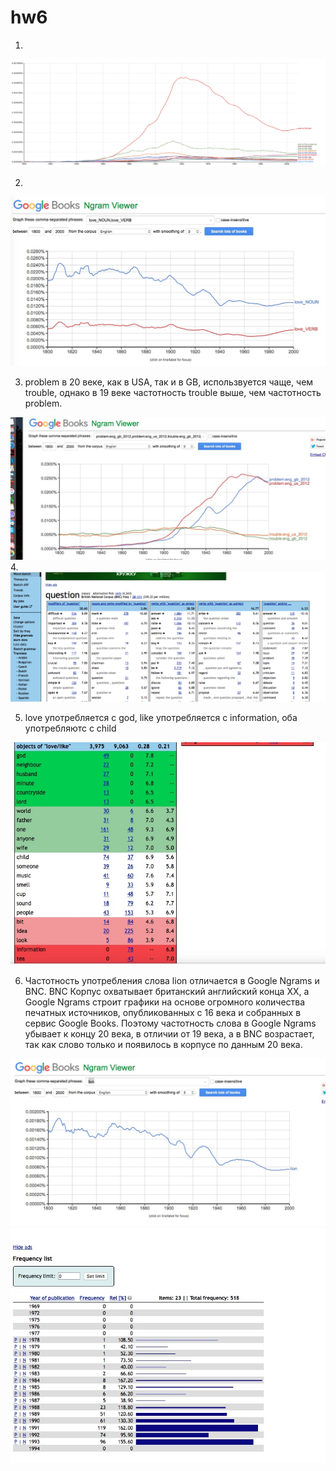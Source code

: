 # hw6
1.
![ссылка](https://github.com/linapilipchuk/hw6/blob/master/Snimok_ekrana_2018-04-09_v_15_52_01.png)

2.
![ссылка](https://github.com/linapilipchuk/hw6/blob/master/fhfhhfhf.jpeg)

3. problem в 20 веке, как в USA, так и в GB, использвуется чаще, чем trouble, однако в 19 веке частотность trouble выше, чем частотность problem. 

![ссылка](https://github.com/linapilipchuk/hw6/blob/master/problem%20trouble%202.jpeg)
4. 
![ссылка](https://github.com/linapilipchuk/hw6/blob/master/question.png)

5. love употребляется с god, like употребляется с information, оба употребляютс с child

![ссылка](https://github.com/linapilipchuk/hw6/blob/master/love%20like.jpeg)

6. Частотность употребления слова lion отличается в Google Ngrams и BNC. BNC Корпус охватывает британский английский конца XX, а Google Ngrams строит графики на основе огромного количества печатных источников, опубликованных с 16 века и собранных в сервис Google Books. Поэтому частотность слова в Google Ngrams убывает к концу 20 века, в отличии от 19 века, а в BNC возрастает, так как слово только и появилось в корпусе по данным 20 века.

![ссылка](https://github.com/linapilipchuk/hw6/blob/master/lion.jpeg)
![ссылка](https://github.com/linapilipchuk/hw6/blob/master/lion%20bnc.jpeg)
